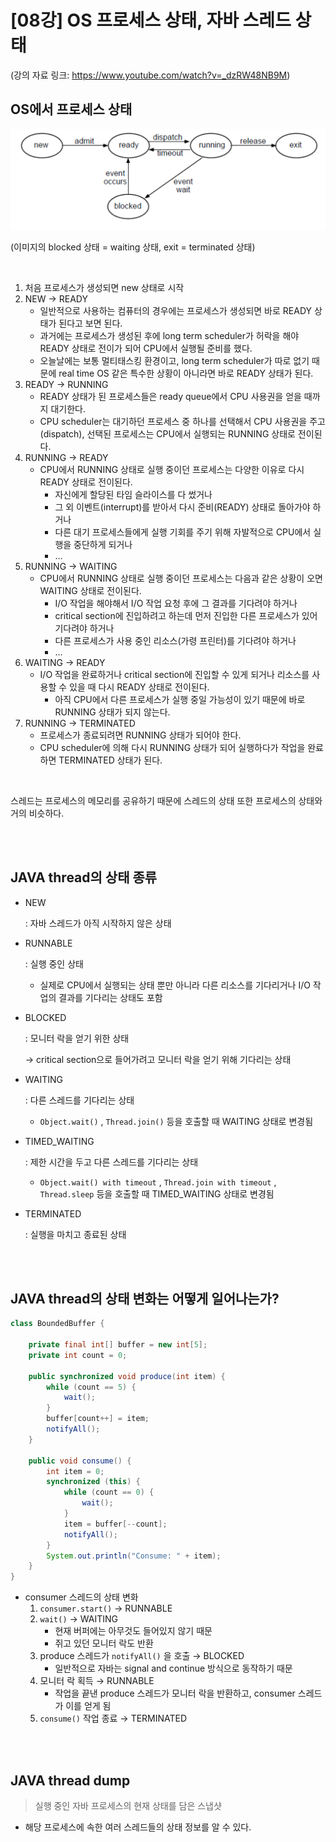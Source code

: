 # [08강] OS 프로세스 상태, 자바 스레드 상태
(강의 자료 링크: https://www.youtube.com/watch?v=_dzRW48NB9M)

## OS에서 프로세스 상태

![Untitled](./image/img_08.png)

(이미지의 blocked 상태 = waiting 상태, exit = terminated 상태)

<br/>

1. 처음 프로세스가 생성되면 new 상태로 시작
2. NEW → READY
    - 일반적으로 사용하는 컴퓨터의 경우에는 프로세스가 생성되면 바로 READY 상태가 된다고 보면 된다.
    - 과거에는 프로세스가 생성된 후에 long term scheduler가 허락을 해야 READY 상태로 전이가 되어 CPU에서 실행될 준비를 했다.
    - 오늘날에는 보통 멀티태스킹 환경이고, long term scheduler가 따로 없기 때문에 real time OS 같은 특수한 상황이 아니라면 바로 READY 상태가 된다.
3. READY → RUNNING
    - READY 상태가 된 프로세스들은 ready queue에서 CPU 사용권을 얻을 때까지 대기한다.
    - CPU scheduler는 대기하던 프로세스 중 하나를 선택해서 CPU 사용권을 주고(dispatch), 선택된 프로세스는 CPU에서 실행되는 RUNNING 상태로 전이된다.
4. RUNNING → READY
    - CPU에서 RUNNING 상태로 실행 중이던 프로세스는 다양한 이유로 다시 READY 상태로 전이된다.
        - 자신에게 할당된 타임 슬라이스를 다 썼거나
        - 그 외 이벤트(interrupt)를 받아서 다시 준비(READY) 상태로 돌아가야 하거나
        - 다른 대기 프로세스들에게 실행 기회를 주기 위해 자발적으로 CPU에서 실행을 중단하게 되거나
        - …
5. RUNNING → WAITING
    - CPU에서 RUNNING 상태로 실행 중이던 프로세스는 다음과 같은 상황이 오면 WAITING 상태로 전이된다.
        - I/O 작업을 해야해서 I/O 작업 요청 후에 그 결과를 기다려야 하거나
        - critical section에 진입하려고 하는데 먼저 진입한 다른 프로세스가 있어 기다려야 하거나
        - 다른 프로세스가 사용 중인 리소스(가령 프린터)를 기다려야 하거나
        - …
6. WAITING → READY
    - I/O 작업을 완료하거나 critical section에 진입할 수 있게 되거나 리소스를 사용할 수 있을 때 다시 READY 상태로 전이된다.
        - 아직 CPU에서 다른 프로세스가 실행 중일 가능성이 있기 때문에 바로 RUNNING 상태가 되지 않는다.
7. RUNNING → TERMINATED
    - 프로세스가 종료되려면 RUNNING 상태가 되어야 한다.
    - CPU scheduler에 의해 다시 RUNNING 상태가 되어 실행하다가 작업을 완료하면 TERMINATED 상태가 된다.

<br/>

스레드는 프로세스의 메모리를 공유하기 때문에 스레드의 상태 또한 프로세스의 상태와 거의 비슷하다.

<br/><br/>

## JAVA thread의 상태 종류

- NEW

  : 자바 스레드가 아직 시작하지 않은 상태

- RUNNABLE

  : 실행 중인 상태

    - 실제로 CPU에서 실행되는 상태 뿐만 아니라 다른 리소스를 기다리거나 I/O 작업의 결과를 기다리는 상태도 포함
- BLOCKED

  : 모니터 락을 얻기 위한 상태

  → critical section으로 들어가려고 모니터 락을 얻기 위해 기다리는 상태

- WAITING

  : 다른 스레드를 기다리는 상태

    - `Object.wait()` , `Thread.join()` 등을 호출할 때 WAITING 상태로 변경됨
- TIMED_WAITING

  : 제한 시간을 두고 다른 스레드를 기다리는 상태

    - `Object.wait() with timeout` , `Thread.join with timeout` , `Thread.sleep` 등을 호출할 때 TIMED_WAITING 상태로 변경됨
- TERMINATED

  : 실행을 마치고 종료된 상태

<br/><br/>

## JAVA thread의 상태 변화는 어떻게 일어나는가?

```java
class BoundedBuffer {
	
	private final int[] buffer = new int[5];
	private int count = 0;

	public synchronized void produce(int item) {
		while (count == 5) {
			wait();
		}
		buffer[count++] = item;
		notifyAll();
	}

	public void consume() {
		int item = 0;
		synchronized (this) {
			while (count == 0) {
				wait();
			}
			item = buffer[--count];
			notifyAll();
		}
		System.out.println("Consume: " + item);
	}
}
```

- consumer 스레드의 상태 변화
    1. `consumer.start()` → RUNNABLE
    2. `wait()` → WAITING
        - 현재 버퍼에는 아무것도 들어있지 않기 때문
        - 쥐고 있던 모니터 락도 반환
    3. produce 스레드가 `notifyAll()` 을 호출 → BLOCKED
        - 일반적으로 자바는 signal and continue 방식으로 동작하기 때문
    4. 모니터 락 획득 → RUNNABLE
        - 작업을 끝낸 produce 스레드가 모니터 락을 반환하고, consumer 스레드가 이를 얻게 됨
    5. `consume()` 작업 종료 → TERMINATED

<br/><br/>

## JAVA thread dump

> 실행 중인 자바 프로세스의 현재 상태를 담은 스냅샷

- 해당 프로세스에 속한 여러 스레드들의 상태 정보를 알 수 있다.